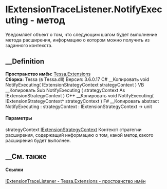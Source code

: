 # IExtensionTraceListener.NotifyExecuting - метод
Уведомляет объект о том, что следующим шагом будет выполнение метода
расширения, информацию о котором можно получить из заданного контекста.
## __Definition
 **Пространство имён:** [Tessa.Extensions](N_Tessa_Extensions.htm)  
 **Сборка:** Tessa (в Tessa.dll) Версия: 3.6.0.17
C# __Копировать
     void NotifyExecuting(
    	IExtensionStrategyContext strategyContext
    )
VB __Копировать
     Sub NotifyExecuting ( 
    	strategyContext As IExtensionStrategyContext
    )
C++ __Копировать
     void NotifyExecuting(
    	IExtensionStrategyContext^ strategyContext
    )
F# __Копировать
     abstract NotifyExecuting : 
            strategyContext : IExtensionStrategyContext -> unit 
#### Параметры
strategyContext
[IExtensionStrategyContext](T_Tessa_Extensions_IExtensionStrategyContext.htm)
     Контекст стратегии расширения, содержащий информацию о том, какой метод какого расширения будет выполнен. 
## __См. также
#### Ссылки
[IExtensionTraceListener - ](T_Tessa_Extensions_IExtensionTraceListener.htm)
[Tessa.Extensions - пространство имён](N_Tessa_Extensions.htm)
